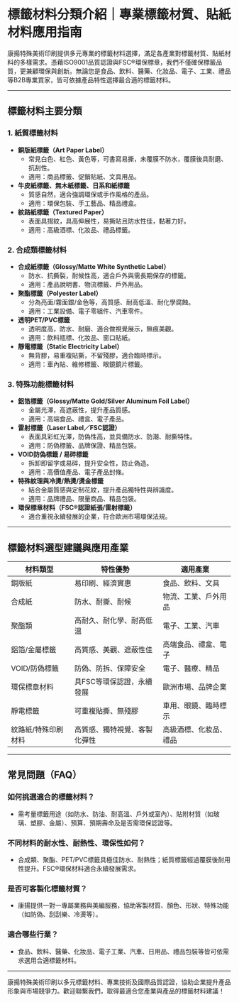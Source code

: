 # 標籤材料分類介紹｜專業標籤材質、貼紙材料應用指南

康揚特殊美術印刷提供多元專業的標籤材料選擇，滿足各產業對標籤材質、貼紙材料的多樣需求。憑藉ISO9001品質認證與FSC®環保標章，我們不僅確保標籤品質，更兼顧環保與創新。無論您是食品、飲料、醫藥、化妝品、電子、工業、禮品等B2B專業買家，皆可依據產品特性選擇最合適的標籤材料。

---

## 標籤材料主要分類

### 1. 紙質標籤材料

- **銅版紙標籤（Art Paper Label）**
  - 常見白色、紅色、黃色等，可書寫易撕，未覆膜不防水，覆膜後具耐磨、抗刮性。
  - 適用：商品標籤、促銷貼紙、文具用品。
- **牛皮紙標籤、無木紙標籤、日系和紙標籤**
  - 質感自然，適合強調環保或手作風格的產品。
  - 適用：環保包裝、手工藝品、精品禮盒。
- **紋路紙標籤（Textured Paper）**
  - 表面具摺紋，具高伸展性，易撕貼且防水性佳，黏著力好。
  - 適用：高級酒標、化妝品、禮品標籤。

### 2. 合成類標籤材料

- **合成紙標籤（Glossy/Matte White Synthetic Label）**
  - 防水、抗撕裂，耐候性高，適合戶外與需長期保存的標籤。
  - 適用：產品說明書、物流標籤、戶外用品。
- **聚酯標籤（Polyester Label）**
  - 分為亮面/霧面銀/金色等，高質感、耐高低溫、耐化學腐蝕。
  - 適用：工業設備、電子零組件、汽車零件。
- **透明PET/PVC標籤**
  - 透明度高，防水、耐磨、適合做視覺展示，無痕美觀。
  - 適用：飲料瓶標、化妝品、窗口貼紙。
- **靜電標籤（Static Electricity Label）**
  - 無背膠，易重複貼撕，不留殘膠，適合臨時標示。
  - 適用：車內貼、維修標籤、眼鏡鏡片標籤。

### 3. 特殊功能標籤材料

- **鋁箔標籤（Glossy/Matte Gold/Silver Aluminum Foil Label）**
  - 金屬光澤，高遮蔽性，提升產品質感。
  - 適用：高端食品、禮盒、電子產品。
- **雷射標籤（Laser Label／FSC認證）**
  - 表面具彩虹光澤，防偽性高，並具備防水、防潮、耐撕特性。
  - 適用：防偽標籤、品牌保證、精品包裝。
- **VOID防偽標籤 / 易碎標籤**
  - 拆卸即留字或易碎，提升安全性，防止偽造。
  - 適用：高價值產品、電子產品封條。
- **特殊紋理與冷燙/熱燙/燙金標籤**
  - 結合金屬質感與定制花紋，提升產品獨特性與辨識度。
  - 適用：品牌禮品、限量商品、精品包裝。
- **環保標章材料（FSC®認證紙張/雷射標籤）**
  - 適合重視永續發展的企業，符合歐洲市場環保法規。

---

## 標籤材料選型建議與應用產業

| 材料類型            | 特性優勢                             | 適用產業                   |
|---------------------|--------------------------------------|----------------------------|
| 銅版紙             | 易印刷、經濟實惠                     | 食品、飲料、文具           |
| 合成紙             | 防水、耐撕、耐候                     | 物流、工業、戶外用品       |
| 聚酯類             | 高耐久、耐化學、耐高低溫             | 電子、工業、汽車           |
| 鋁箔/金屬標籤      | 高質感、美觀、遮蔽性佳                | 高端食品、禮盒、電子       |
| VOID/防偽標籤      | 防偽、防拆、保障安全                  | 電子、醫療、精品           |
| 環保標章材料        | 具FSC等環保認證，永續發展            | 歐洲市場、品牌企業         |
| 靜電標籤           | 可重複貼撕、無殘膠                   | 車用、眼鏡、臨時標示       |
| 紋路紙/特殊印刷材料 | 高質感、獨特視覺、客製化彈性         | 高級酒標、化妝品、禮品     |

---

## 常見問題（FAQ）

### 如何挑選適合的標籤材料？
- 需考量標籤用途（如防水、防油、耐高溫、戶外或室內）、貼附材質（如玻璃、塑膠、金屬）、預算、預期壽命及是否需環保認證等。

### 不同材料的耐水性、耐熱性、環保性如何？
- 合成類、聚酯、PET/PVC標籤具極佳防水、耐熱性；紙質標籤經過覆膜後耐用性提升。FSC®環保材料適合永續發展需求。

### 是否可客製化標籤材質？
- 康揚提供一對一專屬業務與美編服務，協助客製材質、顏色、形狀、特殊功能（如防偽、刮刮樂、冷燙等）。

### 適合哪些行業？
- 食品、飲料、醫藥、化妝品、電子工業、汽車、日用品、禮品包裝等皆可依需求選用合適標籤材料。

---

康揚特殊美術印刷以多元標籤材料、專業技術及國際品質認證，協助企業提升產品形象與市場競爭力。歡迎聯繫我們，取得最適合您產業與產品的標籤材料建議！